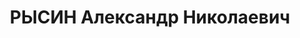---
title: РЫСИН Александр Николаевич
description: 'род. 1887, г. Свердловск, русский, обр: средне-спец.. Род занятий: 1-й
  калийный комбинат, слесарь, прож: г. Соликамск, Пермская обл.. Арест. 15.07.1937.
  Приговор: 20.01.1938, обв.: вред., терр., КРТД - ВМН, конфискация имущества. Реабилитация
  - Военная коллегия Верховного суда СССР'
---